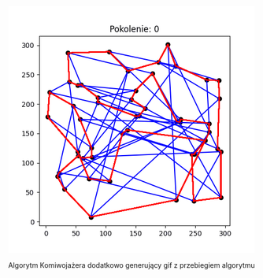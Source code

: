 <img src="https://raw.githubusercontent.com/coalbush03/algorytmy-genetyczne/main/route_animation.gif" width="500" />

Algorytm Komiwojażera dodatkowo generujący gif z przebiegiem algorytmu
